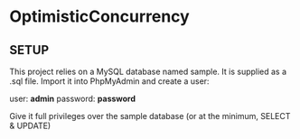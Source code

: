 # OptimisticConcurrency

## SETUP
This project relies on a MySQL database named sample. It is supplied as a .sql file. Import it into PhpMyAdmin and create a user:

user: **admin**
password: **password**

Give it full privileges over the sample database (or at the minimum, SELECT & UPDATE)


